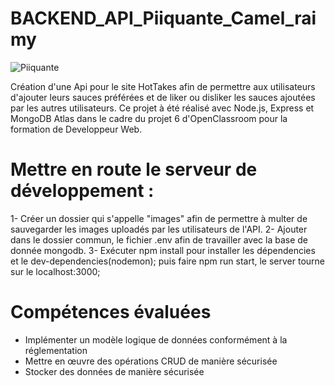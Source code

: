 # BACKEND_API_Piiquante_Camel_raimy

![Piiquante](https://user.oc-static.com/upload/2021/07/29/16275605596354_PiiquanteLogo.png)


Création d'une Api pour le site HotTakes afin de permettre aux utilisateurs d'ajouter leurs sauces préférées et de liker ou disliker les sauces ajoutées par les autres utilisateurs. Ce projet à été réalisé avec Node.js, Express et MongoDB Atlas dans le cadre du projet 6 d'OpenClassroom pour la formation de Developpeur Web.


# Mettre en route le serveur de développement :

1- Créer un dossier qui s'appelle  "images" afin de permettre à multer de sauvegarder les images uploadés par les utilisateurs de l'API. 
2- Ajouter dans le dossier commun, le fichier .env  afin de travailler avec la base de donnée mongodb.
3- Exécuter npm install pour installer les dépendencies et le dev-dependencies(nodemon);
puis faire npm run start, le server tourne sur le localhost:3000;

# Compétences évaluées

- Implémenter un modèle logique de données conformément à la réglementation
- Mettre en œuvre des opérations CRUD de manière sécurisée
- Stocker des données de manière sécurisée

